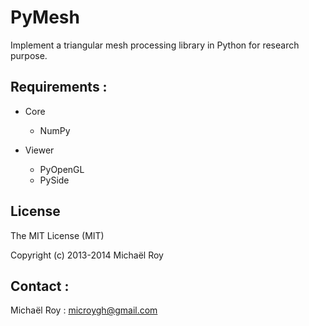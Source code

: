 # PyMesh

Implement a triangular mesh processing library in Python for research purpose.

## Requirements :

- Core
	- NumPy

- Viewer
	- PyOpenGL
	- PySide
	
## License

The MIT License (MIT)

Copyright (c) 2013-2014 Michaël Roy

## Contact :

Michaël Roy : microygh@gmail.com



